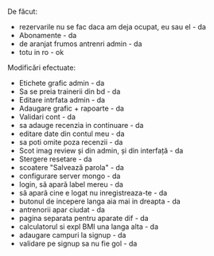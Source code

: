 De făcut:

- rezervarile nu se fac daca am deja ocupat, eu sau el - da
- Abonamente - da
- de aranjat frumos antrenri admin - da
- totu in ro - ok

Modificări efectuate:
- Etichete grafic admin - da
- Sa se preia trainerii din bd - da
- Editare intrfata admin - da
- Adaugare grafic + rapoarte - da
- Validari cont - da 
- sa adauge recenzia in continuare - da
- editare date din contul meu - da
- sa poti omite poza recenzii - da
- Scot imag review și din admin, și din interfață - da
- Stergere resetare - da
- scoatere "Salvează parola" - da
- configurare server mongo - da
- login, sã aparã label mereu - da
- sã aparã cine e logat nu inregistreaza-te - da
- butonul de incepere langa aia mai in dreapta - da
- antrenorii apar ciudat - da
- pagina separata pentru aparate dif - da
- calculatorul si expl BMI una langa alta - da
- adaugare campuri la signup - da
- validare pe signup sa nu fie gol - da

